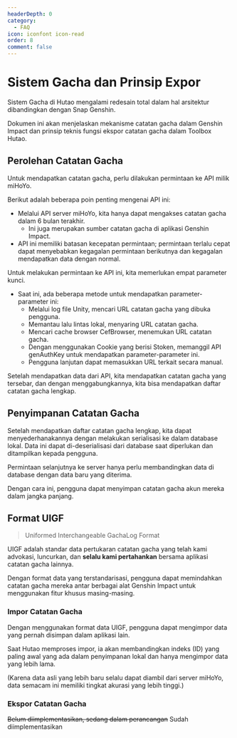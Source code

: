 ```yaml
---
headerDepth: 0
category:
  - FAQ
icon: iconfont icon-read
order: 8
comment: false
---
```


#  Sistem Gacha dan Prinsip Expor

Sistem Gacha di Hutao mengalami redesain total dalam hal arsitektur dibandingkan dengan Snap Genshin.

Dokumen ini akan menjelaskan mekanisme catatan gacha dalam Genshin Impact dan prinsip teknis fungsi ekspor catatan gacha dalam Toolbox Hutao.

## Perolehan Catatan Gacha

Untuk mendapatkan catatan gacha, perlu dilakukan permintaan ke API milik miHoYo.

Berikut adalah beberapa poin penting mengenai API ini:

- Melalui API server miHoYo, kita hanya dapat mengakses catatan gacha dalam 6 bulan terakhir.
  - Ini juga merupakan sumber catatan gacha di aplikasi Genshin Impact.
- API ini memiliki batasan kecepatan permintaan; permintaan terlalu cepat dapat menyebabkan kegagalan permintaan berikutnya dan kegagalan mendapatkan data dengan normal.

Untuk melakukan permintaan ke API ini, kita memerlukan empat parameter kunci.

- Saat ini, ada beberapa metode untuk mendapatkan parameter-parameter ini:
  - Melalui log file Unity, mencari URL catatan gacha yang dibuka pengguna.
  - Memantau lalu lintas lokal, menyaring URL catatan gacha.
  - Mencari cache browser CefBrowser, menemukan URL catatan gacha.
  - Dengan menggunakan Cookie yang berisi Stoken, memanggil API genAuthKey untuk mendapatkan parameter-parameter ini.
  - Pengguna lanjutan dapat memasukkan URL terkait secara manual.

Setelah mendapatkan data dari API, kita mendapatkan catatan gacha yang tersebar, dan dengan menggabungkannya, kita bisa mendapatkan daftar catatan gacha lengkap.

## Penyimpanan Catatan Gacha

Setelah mendapatkan daftar catatan gacha lengkap, kita dapat menyederhanakannya dengan melakukan serialisasi ke dalam database lokal. Data ini dapat di-deserialisasi dari database saat diperlukan dan ditampilkan kepada pengguna.

Permintaan selanjutnya ke server hanya perlu membandingkan data di database dengan data baru yang diterima.

Dengan cara ini, pengguna dapat menyimpan catatan gacha akun mereka dalam jangka panjang.

## Format UIGF

> Uniformed Interchangeable GachaLog Format

UIGF adalah standar data pertukaran catatan gacha yang telah kami advokasi, luncurkan, dan **selalu kami pertahankan** bersama aplikasi catatan gacha lainnya.

Dengan format data yang terstandarisasi, pengguna dapat memindahkan catatan gacha mereka antar berbagai alat Genshin Impact untuk menggunakan fitur khusus masing-masing.

### Impor Catatan Gacha

Dengan menggunakan format data UIGF, pengguna dapat mengimpor data yang pernah disimpan dalam aplikasi lain.

Saat Hutao memproses impor, ia akan membandingkan indeks (ID) yang paling awal yang ada dalam penyimpanan lokal dan hanya mengimpor data yang lebih lama.

(Karena data asli yang lebih baru selalu dapat diambil dari server miHoYo, data semacam ini memiliki tingkat akurasi yang lebih tinggi.)

### Ekspor Catatan Gacha

~~Belum diimplementasikan, sedang dalam perancangan~~ Sudah diimplementasikan